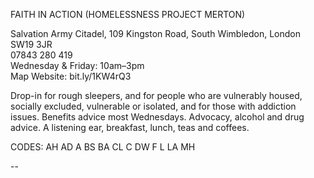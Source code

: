 FAITH IN ACTION (HOMELESSNESS PROJECT MERTON)

Salvation Army Citadel, 109 Kingston Road, South Wimbledon, London SW19 3JR  
07843 280 419  
Wednesday & Friday: 10am–3pm  
Map   Website: bit.ly/1KW4rQ3  

Drop-in for rough sleepers, and for people who are vulnerably housed, socially excluded, vulnerable or isolated, and for those with addiction issues. Benefits advice most Wednesdays. Advocacy, alcohol and drug advice. A listening ear, breakfast, lunch, teas and coffees.

CODES: AH AD A BS BA CL C DW F L LA MH

--
